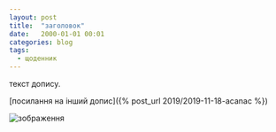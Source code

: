 ```yaml
---
layout: post
title:  "заголовок"
date:   2000-01-01 00:01
categories: blog
tags: 
  - щоденник
---
```


текст допису.

[посилання на інший допис]({% post_url 2019/2019-11-18-acanac %})

![зображення](/assets/images/2019/2019-11-18-acanac.jpg)
